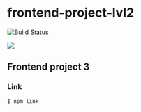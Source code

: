 # frontend-project-lvl2
[![Build Status](https://travis-ci.org/pbychenko/frontend-project-lvl3.svg?branch=master)](https://travis-ci.org/pbychenko/frontend-project-lvl3)

<a href="https://codeclimate.com/github/pbychenko/frontend-project-lvl3/test_coverage"><img src="https://api.codeclimate.com/v1/badges/3b1dfdbd9c32dc2e5c48/test_coverage" /></a>


## Frontend project 3

### Link

```$ npm link```